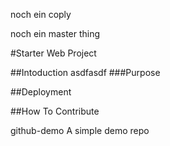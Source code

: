 noch ein coply




noch ein master thing

#Starter Web Project

##Intoduction
asdfasdf
###Purpose

##Deployment

##How To Contribute



 github-demo
A simple demo repo
